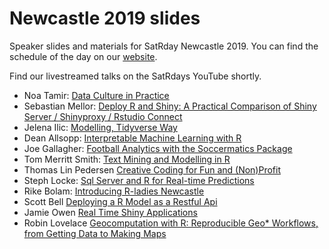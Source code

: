 # Newcastle 2019 slides

Speaker slides and materials for SatRday Newcastle 2019. You can find the schedule of the day on our [website](https://newcastle2019.satrdays.org/).

Find our livestreamed talks on the SatRdays YouTube shortly.

* Noa Tamir: [Data Culture in Practice]()
* Sebastian Mellor: [Deploy R and Shiny: A Practical Comparison of Shiny Server / Shinyproxy / Rstudio Connect]()
* Jelena Ilic: [Modelling, Tidyverse Way]()
* Dean Allsopp: [Interpretable Machine Learning with R]()
* Joe Gallagher: [Football Analytics with the Soccermatics Package]()
* Tom Merritt Smith: [Text Mining and Modelling in R]()
* Thomas Lin Pedersen [Creative Coding for Fun and (Non)Profit](https://www.data-imaginist.com/slides/srd_newcastle2019/assets/player/keynotedhtmlplayer)
* Steph Locke: [Sql Server and R for Real-time Predictions]()
* Rike Bolam: [Introducing R-ladies Newcastle]()
* Scott Bell [Deploying a R Model as a Restful Api]()
* Jamie Owen [Real Time Shiny Applications]()
* Robin Lovelace [Geocomputation with R: Reproducible Geo* Workflows, from Getting Data to Making Maps]()
